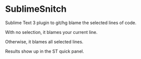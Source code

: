 SublimeSnitch
=============

Sublime Text 3 plugin to git/hg blame the selected lines of code.

With no selection, it blames your current line.

Otherwise, it blames all selected lines.

Results show up in the ST quick panel. 
